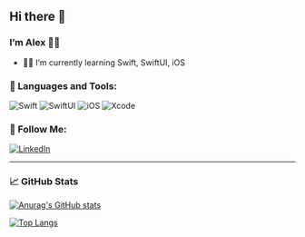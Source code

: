 ## Hi there 👋 
### I’m Alex 👨‍💻

- 🧑‍🎓 I’m currently learning Swift, SwiftUI, iOS

### 📱 Languages and Tools:
![Swift](https://img.shields.io/badge/Swift-ff8019?style=for-the-badge&logo=swift&logoColor=white)
![SwiftUI](https://img.shields.io/badge/SwiftUI-1077AB?style=for-the-badge&logo=swift&logoColor=white)
![iOS](https://img.shields.io/badge/iOS-000000?style=for-the-badge&logo=ios&logoColor=white)
![Xcode](https://img.shields.io/badge/Xcode-000?style=for-the-badge&logo=xcode&logoColor=white)

### 🤝 Follow Me:
[![LinkedIn](https://img.shields.io/badge/-LinkedIn-090909?style=for-the-badge&logo=linkedin&logoColor=007BB6)](https://www.linkedin.com/in/alexey-sarantsev/)
<hr>

### 📈 GitHub Stats

[![Anurag's GitHub stats](https://github-readme-stats.vercel.app/api?username=AlexxalexS&count_private=true&show_icons=true&theme=dark&hide=issues,contribs)](https://github.com/anuraghazra/github-readme-stats)

[![Top Langs](https://github-readme-stats.vercel.app/api/top-langs/?username=AlexxalexS&hide=C%23&layout=compact&langs_count=6)](https://github.com/anuraghazra/github-readme-stats)
